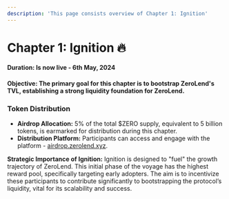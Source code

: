 ```yaml
---
description: 'This page consists overview of Chapter 1: Ignition'
---
```


# Chapter 1: Ignition 🔥

#### **Duration:** Is now live - 6th May, 2024

#### **Objective:** The primary goal for this chapter is to bootstrap ZeroLend's TVL, establishing a strong liquidity foundation for ZeroLend.

### **Token Distribution**

* **Airdrop Allocation:** 5% of the total $ZERO supply, equivalent to 5 billion tokens, is earmarked for distribution during this chapter.
* **Distribution Platform:** Participants can access and engage with the platform - [airdrop.zerolend.xyz](http://airdrop.zerolend.xyz/).

**Strategic Importance of Ignition:** Ignition is designed to "fuel" the growth trajectory of ZeroLend. This initial phase of the voyage has the highest reward pool, specifically targeting early adopters. The aim is to incentivize these participants to contribute significantly to bootstrapping the protocol’s liquidity, vital for its scalability and success.

